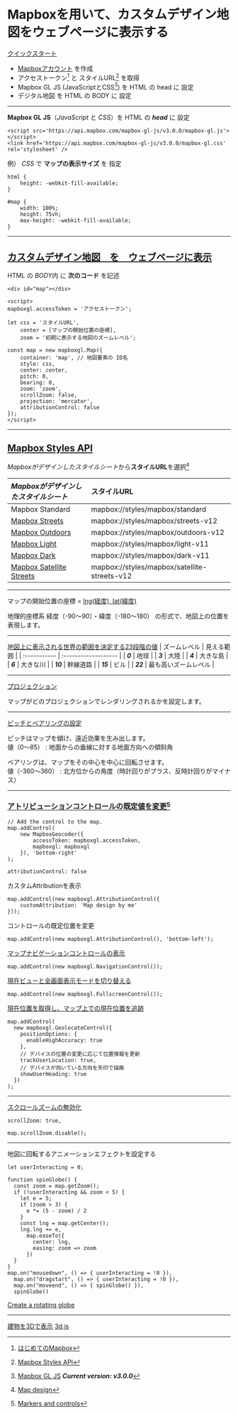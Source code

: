 # Mapboxを用いて、カスタムデザイン地図をウェブページに表示する

[クイックスタート](https://docs.mapbox.com/jp/mapbox-gl-js/overview/)
* [Mapboxアカウント](https://account.mapbox.com/) を作成
* アクセストークン[^1] と スタイルURL[^2] を取得
* Mapbox GL JS (JavaScriptとCSS[^3]) を HTML の head に 設定
* デジタル地図 を HTML の BODY に 設定

[^1]: [はじめてのMapbox](https://docs.mapbox.com/jp/help/getting-started/)
[^2]: [Mapbox Styles API](https://docs.mapbox.com/api/maps/styles/)
[^3]: [Mapbox GL JS](https://docs.mapbox.com/mapbox-gl-js/)
***Current version: v3.0.0***
___

**Mapbox GL JS**（*JavaScript* と *CSS*）を HTML の ***head*** に 設定
```
<script src='https://api.mapbox.com/mapbox-gl-js/v3.0.0/mapbox-gl.js'></script>
<link href='https://api.mapbox.com/mapbox-gl-js/v3.0.0/mapbox-gl.css' rel='stylesheet' />
```

例） *CSS* で **マップの表示サイズ** を 指定
```
html {
    height: -webkit-fill-available;
}

#map {
    width: 100%;
    height: 75vh;
    max-height: -webkit-fill-available;
}
```
___

## [カスタムデザイン地図　を　ウェブページに表示](https://docs.mapbox.com/jp/mapbox-gl-js/example/simple-map/)

HTML の *BODY*内 に **次のコード** を記述
```
<div id="map"></div>

<script>
mapboxgl.accessToken = 'アクセストークン';

let css = 'スタイルURL',
    center = [マップの開始位置の座標],
    zoom = '初期に表示する地図のズームレベル';

const map = new mapboxgl.Map({
    container: 'map', // 地図要素の ID名
    style: css,
    center: center,
    pitch: 0,
    bearing: 0,
    zoom: 'zoom',
    scrollZoom: false,
    projection: 'mercator',
    attributionControl: false
});
</script>
```
___

## [Mapbox Styles API](https://docs.mapbox.com/api/maps/styles/)
*Mapboxがデザインしたスタイルシート*から**スタイルURL**を選択[^4]

| *Mapboxがデザインしたスタイルシート*                              | **スタイルURL**                              |
| :---------------------------------------------------------------- | :------------------------------------------- |
| Mapbox Standard                                                   | mapbox://styles/mapbox/standard              |
| [Mapbox Streets](https://www.mapbox.com/maps/streets)             | mapbox://styles/mapbox/streets-v12           |
| [Mapbox Outdoors](https://www.mapbox.com/maps/outdoors)           | mapbox://styles/mapbox/outdoors-v12          |
| [Mapbox Light](https://www.mapbox.com/maps/light)                 | mapbox://styles/mapbox/light-v11             |
| [Mapbox Dark](https://www.mapbox.com/maps/dark)                   | mapbox://styles/mapbox/dark-v11              |
| [Mapbox Satellite Streets](https://www.mapbox.com/maps/satellite) | mapbox://styles/mapbox/satellite-streets-v12 |

[^4]: [Map design](https://docs.mapbox.com/help/getting-started/map-design/) 

***
マップの開始位置の座標 = [lng(経度), lat(緯度)](https://docs.mapbox.com/jp/help/glossary/lat-lon/)  

地理的座標系 経度（-90〜90）・緯度（-180〜180） の形式で、地図上の位置を表現します。
___

[地図上に表示される世界の範囲を決定する23段階の値](https://docs.mapbox.com/jp/help/glossary/zoom-level/)
| ズームレベル | 見える範囲           |
| :----------- | :------------------- |
| ***0***      | 地球                 |
| ***3***      | 大陸                 |
| ***4***      | 大きな島             |
| ***6***      | 大きな川             |
| ***10***     | 幹線道路             |
| ***15***     | ビル                 |
| ***22***     | 最も高いズームレベル |
***

[プロジェクション](https://docs.mapbox.com/jp/mapbox-gl-js/style-spec/projection/)  

マップがどのプロジェクションでレンダリングされるかを設定します。
___

[ピッチとベアリングの設定](https://docs.mapbox.com/jp/mapbox-gl-js/example/set-perspective/)

ピッチはマップを傾け、遠近効果を生み出します。  
値（0〜85） : 地面からの垂線に対する地面方向への傾斜角

ベアリングは、マップをその中心を中心に回転させます。  
値（-360〜360） : 北方位からの角度（時計回りがプラス、反時計回りがマイナス）
___

### [アトリビューションコントロールの既定値を変更](https://docs.mapbox.com/jp/mapbox-gl-js/example/attribution-position/)[^6]
[^6]: [Markers and controls](https://docs.mapbox.com/mapbox-gl-js/api/markers/)
```
// Add the control to the map.
map.addControl(
    new MapboxGeocoder({
        accessToken: mapboxgl.accessToken,
        mapboxgl: mapboxgl
    }), 'bottom-right'
);
```

```
attributionControl: false
```

カスタムAttributionを表示
```
map.addControl(new mapboxgl.AttributionControl({
    customAttribution: 'Map design by me'
}));
```
コントロールの既定位置を変更
```
map.addControl(new mapboxgl.AttributionControl(), 'bottom-left');
```

[マップナビゲーションコントロールの表示](https://docs.mapbox.com/jp/mapbox-gl-js/example/navigation/)
```
map.addControl(new mapboxgl.NavigationControl());
```

[現在ビューと全画面表示モードを切り替える](https://docs.mapbox.com/jp/mapbox-gl-js/example/fullscreen/)
```
map.addControl(new mapboxgl.FullscreenControl());
```

[現在位置を取得し、マップ上での現在位置を追跡](https://docs.mapbox.com/jp/mapbox-gl-js/example/locate-user/)
```
map.addControl(
  new mapboxgl.GeolocateControl({
    positionOptions: {
      enableHighAccuracy: true
    },
    // デバイスの位置の変更に応じて位置情報を更新
    trackUserLocation: true,
    // デバイスが向いている方向を矢印で描画
    showUserHeading: true
  })
);
```
___
[スクロールズームの無効化](https://docs.mapbox.com/jp/mapbox-gl-js/example/disable-scroll-zoom/)
```
scrollZoom: true,
```
```
map.scrollZoom.disable();
```
***
地図に回転するアニメーションエフェクトを設定する
```
let userInteracting = 0;

function spinGlobe() {
  const zoom = map.getZoom();
  if (!userInteracting && zoom < 5) {
    let e = 5;
    if (zoom > 3) {
      e *= (5 - zoom) / 2
    }
    const lng = map.getCenter();
    lng.lng += e,
      map.easeTo({
        center: lng,
        easing: zoom => zoom
      })
  }
}
map.on("mousedown", () => { userInteracting = !0 }),
  map.on("dragstart", () => { userInteracting = !0 }),
  map.on("moveend", () => { spinGlobe() }),
  spinGlobe()
```

[Create a rotating globe](https://docs.mapbox.com/mapbox-gl-js/example/globe-spin/)


***

[建物を3Dで表示](https://docs.mapbox.com/jp/mapbox-gl-js/example/3d-buildings/)
[3d.js](js/3d.js)
